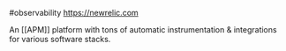 ---
---
#observability
https://newrelic.com

An [[APM]] platform with tons of automatic instrumentation & integrations for various software stacks.
